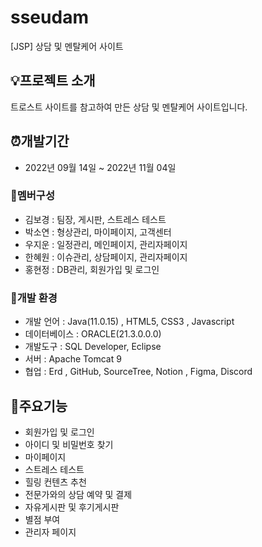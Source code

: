 # sseudam
[JSP] 상담 및 멘탈케어 사이트


## 💡프로젝트 소개
트로스트 사이트를 참고하여 만든 상담 및 멘탈케어 사이트입니다.


## ⏰개발기간
- 2022년 09월 14일 ~ 2022년 11월 04일

### 👥멤버구성
- 김보경 : 팀장, 게시판, 스트레스 테스트
- 박소연 : 형상관리, 마이페이지, 고객센터
- 우지운 : 일정관리, 메인페이지, 관리자페이지
- 한혜원 : 이슈관리, 상담페이지, 관리자페이지
- 홍현정 : DB관리, 회원가입 및 로그인

### 🔧개발 환경
- 개발 언어 : Java(11.0.15) , HTML5, CSS3 , Javascript
- 데이터베이스 : ORACLE(21.3.0.0.0)
- 개발도구 : SQL Developer, Eclipse
- 서버 : Apache Tomcat 9 
- 협업 : Erd , GitHub, SourceTree, Notion , Figma, Discord

## 📌주요기능
- 회원가입 및 로그인
- 아이디 및 비밀번호 찾기
- 마이페이지
- 스트레스 테스트
- 힐링 컨텐츠 추천
- 전문가와의 상담 예약 및 결제
- 자유게시판 및 후기게시판
- 별점 부여
- 관리자 페이지
